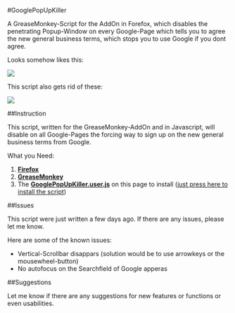 #GooglePopUpKiller

A GreaseMonkey-Script for the AddOn in Forefox, which disables the penetrating Popup-Window on every Google-Page which tells you to agree the new general business terms, which stops you to use Google if you dont agree.

Looks somehow likes this:

<img src="https://images.gutefrage.net/media/fragen/bilder/firefox-hinweise-zum-datenschutz-bei-google/0_original.jpg?v=1437296330000"/>

This script also gets rid of these:

<img src="http://media2.giga.de/2015/07/Google-Hinweis-zum-Datenschutz-bei-Google-rcm992x0.jpg"/>


##Instruction

This script, written for the GreaseMonkey-AddOn and in Javascript, will disable on all Google-Pages the forcing way to sign up on the new general business terms from Google.

What you Need:

1. <a href="https://www.mozilla.org/en-US/firefox/products/"><b>Firefox</b></a>
2. <a href="https://addons.mozilla.org/de/firefox/addon/greasemonkey/?src=ss"><b>GreaseMonkey</b></a> 
3. The <a href="https://github.com/Void-Droid/GooglePopUpKiller/blob/master/GooglePopUpKiller.user.js"><b>GooglePopUpKiller.user.js</b></a> on this page to install (<a href="https://github.com/Void-Droid/GooglePopUpKiller/raw/master/GooglePopUpKiller.user.js">just press here to install the script</a>)

##Issues

This script were just written a few days ago.
If there are any issues, please let me know.

Here are some of the known issues:

- Vertical-Scrollbar disappars (solution would be to use arrowkeys or the mousewheel-button)
- No autofocus on the Searchfield of Google apperas

##Suggestions

Let me know if there are any suggestions for new features or functions or even usabilities.

